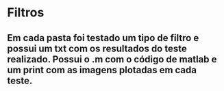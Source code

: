 # Filtros

## Em cada pasta foi testado um tipo de filtro e possui um txt com os resultados do teste realizado. Possui o .m com o código de matlab e um print com as imagens plotadas em cada teste.
